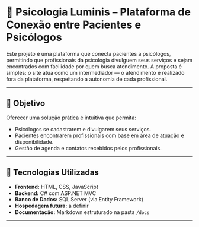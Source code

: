 # 🌱 Psicologia Luminis – Plataforma de Conexão entre Pacientes e Psicólogos

Este projeto é uma plataforma que conecta pacientes a psicólogos, permitindo que profissionais da psicologia divulguem seus serviços e sejam encontrados com facilidade por quem busca atendimento. A proposta é simples: o site atua como um intermediador — o atendimento é realizado fora da plataforma, respeitando a autonomia de cada profissional.

---

## 🚀 Objetivo

Oferecer uma solução prática e intuitiva que permita:

- Psicólogos se cadastrarem e divulgarem seus serviços.
- Pacientes encontrarem profissionais com base em área de atuação e disponibilidade.
- Gestão de agenda e contatos recebidos pelos profissionais.

---

## 🧩 Tecnologias Utilizadas

- **Frontend:** HTML, CSS, JavaScript
- **Backend:** C# com ASP.NET MVC
- **Banco de Dados:** SQL Server (via Entity Framework)
- **Hospedagem futura:** a definir 
- **Documentação:** Markdown estruturado na pasta `/docs`

---
